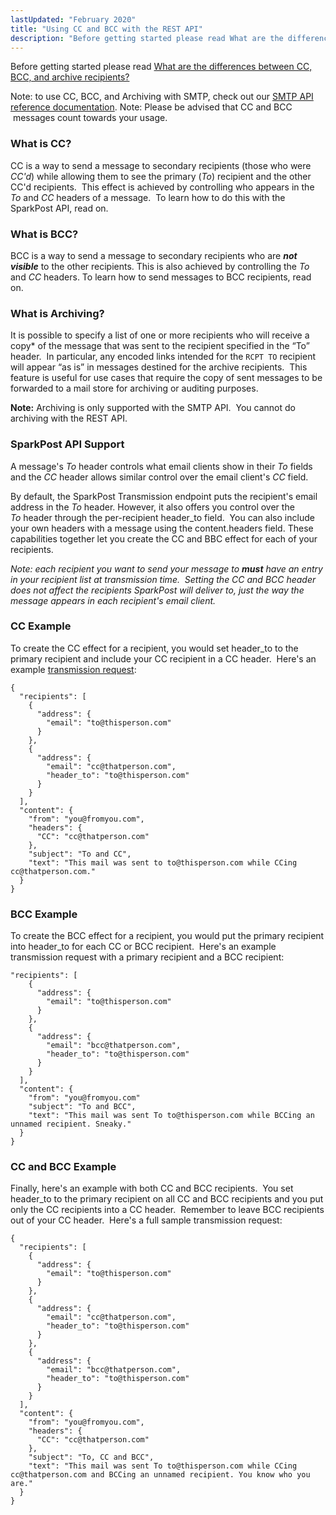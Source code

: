 ```yaml
---
lastUpdated: "February 2020"
title: "Using CC and BCC with the REST API"
description: "Before getting started please read What are the differences between CC BCC and archive recipients Note to use CC BCC and Archiving with SMTP check out our SMTP API reference documentation Note Please be advised that CC and BCC messages count towards your usage What is CC CC is a..."
---
```


Before getting started please read [What are the differences between CC, BCC, and archive recipients?](https://www.sparkpost.com/docs/faq/cc-bcc-archive-recipients/)

Note: to use CC, BCC, and Archiving with SMTP, check out our [SMTP API reference documentation](https://developers.sparkpost.com/api/#/reference/smtp-api).
Note: Please be advised that CC and BCC  messages count towards your usage.

### What is CC?

CC is a way to send a message to secondary recipients (those who were *CC'd*) while allowing them to see the primary (*To*) recipient and the other CC'd recipients.  This effect is achieved by controlling who appears in the *To* and *CC* headers of a message.  To learn how to do this with the SparkPost API, read on.

### What is BCC?

BCC is a way to send a message to secondary recipients who are ***not visible*** to the other recipients. This is also achieved by controlling the *To* and *CC* headers. To learn how to send messages to BCC recipients, read on.

### What is Archiving?

It is possible to specify a list of one or more recipients who will receive a copy* of the message that was sent to the recipient specified in the “To” header.  In particular, any encoded links intended for the `RCPT TO` recipient will appear “as is” in messages destined for the archive recipients.  This feature is useful for use cases that require the copy of sent messages to be forwarded to a mail store for archiving or auditing purposes.

**Note:** Archiving is only supported with the SMTP API.  You cannot do archiving with the REST API.

### SparkPost API Support

A message's *To* header controls what email clients show in their *To* fields and the *CC* header allows similar control over the email client's *CC* field.

By default, the SparkPost Transmission endpoint puts the recipient's email address in the *To* header. However, it also offers you control over the *To* header through the per-recipient header_to field.  You can also include your own headers with a message using the content.headers field. These capabilities together let you create the CC and BBC effect for each of your recipients.

*Note: each recipient you want to send your message to **must** have an entry in your recipient list at transmission time.  Setting the CC and BCC header does not affect the recipients SparkPost will deliver to, just the way the message appears in each recipient's email client.*


### CC Example

To create the CC effect for a recipient, you would set header_to to the primary recipient and include your CC recipient in a CC header.  Here's an example [transmission request](https://developers.sparkpost.com/api/#/reference/transmissions/create):
```
{
  "recipients": [
    {
      "address": {
        "email": "to@thisperson.com"
      }
    },
    {
      "address": {
        "email": "cc@thatperson.com",
        "header_to": "to@thisperson.com"
      }
    }
  ],
  "content": {
    "from": "you@fromyou.com",
    "headers": {
      "CC": "cc@thatperson.com"
    },
    "subject": "To and CC",
    "text": "This mail was sent to to@thisperson.com while CCing cc@thatperson.com."
  }
}
```

### BCC Example

To create the BCC effect for a recipient, you would put the primary recipient into header_to for each CC or BCC recipient.  Here's an example transmission request with a primary recipient and a BCC recipient:
```
"recipients": [
    {
      "address": {
        "email": "to@thisperson.com"
      }
    },
    {
      "address": {
        "email": "bcc@thatperson.com",
        "header_to": "to@thisperson.com"
      }
    }
  ],
  "content": {
    "from": "you@fromyou.com"
    "subject": "To and BCC",
    "text": "This mail was sent To to@thisperson.com while BCCing an unnamed recipient. Sneaky."
  }
}
```

### CC and BCC Example

Finally, here's an example with both CC and BCC recipients.  You set header_to to the primary recipient on all CC and BCC recipients and you put only the CC recipients into a CC header.  Remember to leave BCC recipients out of your CC header.  Here's a full sample transmission request:
```
{
  "recipients": [
    {
      "address": {
        "email": "to@thisperson.com"
      }
    },
    {
      "address": {
        "email": "cc@thatperson.com",
        "header_to": "to@thisperson.com"
      }
    },
    {
      "address": {
        "email": "bcc@thatperson.com",
        "header_to": "to@thisperson.com"
      }
    }
  ],
  "content": {
    "from": "you@fromyou.com",
    "headers": {
      "CC": "cc@thatperson.com"
    },
    "subject": "To, CC and BCC",
    "text": "This mail was sent To to@thisperson.com while CCing cc@thatperson.com and BCCing an unnamed recipient. You know who you are."
  }
}
```
